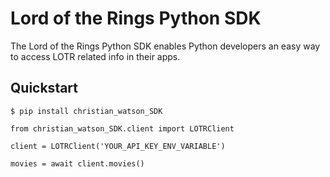 # Lord of the Rings Python SDK

The Lord of the Rings Python SDK enables Python developers an easy way to access LOTR related info in their apps.

## Quickstart

`$ pip install christian_watson_SDK`

    from christian_watson_SDK.client import LOTRClient

    client = LOTRClient('YOUR_API_KEY_ENV_VARIABLE')

    movies = await client.movies()
